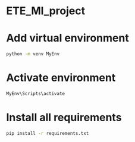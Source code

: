 # ETE_Ml_project

# Add virtual environment

```bash
python -m venv MyEnv
```

# Activate environment

```bash
MyEnv\Scripts\activate
```

# Install all requirements

```bash
pip install -r requirements.txt
```
